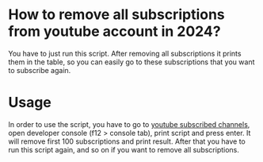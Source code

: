 # How to remove all subscriptions from youtube account in 2024?
You have to just run this script. After removing all subscriptions it prints them in the table, so you can easily go to these subscriptions that you want to subscribe again.
# Usage
In order to use the script, you have to go to [youtube subscribed channels](https://www.youtube.com/feed/channels), open developer console (f12 > console tab), print script and press enter.
It will remove first 100 subscriptions and print result. After that you have to run this script again, and so on if you want to remove all subscriptions.
